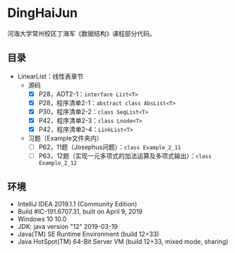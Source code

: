 # DingHaiJun
河海大学常州校区丁海军《数据结构》课程部分代码。

## 目录

-   LinearList：线性表章节
    -   源码
        -   [x] P28，ADT2-1：`interface List<T>` 
        -   [x] P28，程序清单2-1：`abstract class AbsList<T>` 
        -   [x] P30，程序清单2-2：`class SeqList<T> ` 
        -   [x] P42，程序清单2-3：`class Lnode<T>` 
        -   [x] P42，程序清单2-4：`LinkList<T>` 
    -   习题（Example文件夹内）
        -   [ ] P62，11题（Josephus问题）：`class Example_2_11` 
        -   [ ] P63，12题（实现一元多项式的加法运算及多项式输出）：`class Example_2_12` 

## 环境

- IntelliJ IDEA 2019.1.1 (Community Edition)
- Build #IC-191.6707.31, built on April 9, 2019
- Windows 10 10.0
- JDK: java version "12" 2019-03-19
- Java(TM) SE Runtime Environment (build 12+33)
- Java HotSpot(TM) 64-Bit Server VM (build 12+33, mixed mode, sharing)
